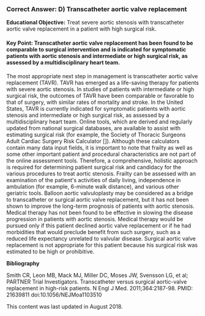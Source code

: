 
### Correct Answer: D) Transcatheter aortic valve replacement 

**Educational Objective:** Treat severe aortic stenosis with transcatheter aortic valve replacement in a patient with high surgical risk.

#### **Key Point:** Transcatheter aortic valve replacement has been found to be comparable to surgical intervention and is indicated for symptomatic patients with aortic stenosis and intermediate or high surgical risk, as assessed by a multidisciplinary heart team.

The most appropriate next step in management is transcatheter aortic valve replacement (TAVR). TAVR has emerged as a life-saving therapy for patients with severe aortic stenosis. In studies of patients with intermediate or high surgical risk, the outcomes of TAVR have been comparable or favorable to that of surgery, with similar rates of mortality and stroke. In the United States, TAVR is currently indicated for symptomatic patients with aortic stenosis and intermediate or high surgical risk, as assessed by a multidisciplinary heart team. Online tools, which are derived and regularly updated from national surgical databases, are available to assist with estimating surgical risk (for example, the Society of Thoracic Surgeons Adult Cardiac Surgery Risk Calculator []). Although these calculators contain many data input fields, it is important to note that frailty as well as some other important patient and procedural characteristics are not part of the online assessment tools. Therefore, a comprehensive, holistic approach is required for determining patient surgical risk and candidacy for the various procedures to treat aortic stenosis. Frailty can be assessed with an examination of the patient's activities of daily living, independence in ambulation (for example, 6-minute walk distance), and various other geriatric tools.
Balloon aortic valvuloplasty may be considered as a bridge to transcatheter or surgical aortic valve replacement, but it has not been shown to improve the long-term prognosis of patients with aortic stenosis.
Medical therapy has not been found to be effective in slowing the disease progression in patients with aortic stenosis. Medical therapy would be pursued only if this patient declined aortic valve replacement or if he had morbidities that would preclude benefit from such surgery, such as a reduced life expectancy unrelated to valvular disease.
Surgical aortic valve replacement is not appropriate for this patient because his surgical risk was estimated to be high or prohibitive.

**Bibliography**

Smith CR, Leon MB, Mack MJ, Miller DC, Moses JW, Svensson LG, et al; PARTNER Trial Investigators. Transcatheter versus surgical aortic-valve replacement in high-risk patients. N Engl J Med. 2011;364:2187-98. PMID: 21639811 doi:10.1056/NEJMoa1103510

This content was last updated in August 2018.